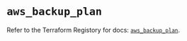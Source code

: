 # `aws_backup_plan`

Refer to the Terraform Registory for docs: [`aws_backup_plan`](https://registry.terraform.io/providers/hashicorp/aws/5.23.0/docs/resources/backup_plan).
